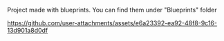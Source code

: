Project made with blueprints. You can find them under "Blueprints" folder

https://github.com/user-attachments/assets/e6a23392-ea92-48f8-9c16-13d901a8d0df

